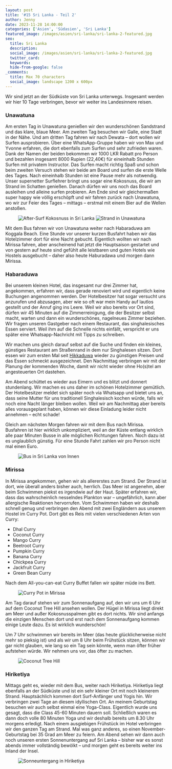 ```yaml
---
layout: post
title: '#15 Sri Lanka - Teil 2'
author: Jenny
date: 2023-11-28 14:00:00
categories: ['Asien', 'Südasien', 'Sri Lanka']
featured_image: /images/asien/sri-lanka/sri-lanka-2-featured.jpg
seo:
  title: Sri Lanka
  description:
  social_image: /images/asien/sri-lanka/sri-lanka-2-featured.jpg
  twitter_card:
  keywords:
  hide-from-google: false
_comments:
  title: Max 70 characters
  social_image: landscape 1200 x 600px
---
```

Wir sind jetzt an der Südküste von Sri Lanka unterwegs. Insgesamt werden wir hier 10 Tage verbringen, bevor wir weiter ins Landesinnere reisen.

### Unawatuna

Am ersten Tag in Unawatuna genießen wir den wunderschönen Sandstrand und das klare, blaue Meer. Am zweiten Tag besuchen wir Galle, eine Stadt in der Nähe. Und am dritten Tag fahren wir nach Dewata – dort wollen wir Surfen ausprobieren. Über eine WhatsApp-Gruppe haben wir von Max und Yvonne erfahren, die dort ebenfalls zum Surfen und sehr zufrieden waren. Dank der Namen der beiden bekommen wir 1000 LKR Rabatt pro Person und bezahlen insgesamt 8000 Rupien (22,40€) für eineinhalb Stunden Surfen mit privatem Instructor. Das Surfen macht richtig Spaß und schon beim zweiten Versuch stehen wir beide am Board und surfen die erste Welle des Tages. Nach eineinhalb Stunden ist eine Pause mehr als notwendig. Unser supernetter Surflehrer bringt uns sogar eine Kokosnuss, die wir am Strand im Schatten genießen. Danach dürfen wir uns noch das Board ausleihen und alleine surfen probieren. Am Ende sind wir gleichermaßen super happy wie völlig erschöpft und wir fahren zurück nach Unawatuna, wo wir zur Feier des Tages – mittags – erstmal mit einem Bier auf die Wellen anstoßen.

<figure class="img2">
 	<img src="/images/asien/sri-lanka/sri-lanka-20.jpg" alt="After-Surf Kokosnuss in Sri Lanka">
  <img src="/images/asien/outtakes-sri-lanka/outtakes-sri-lanka-2.jpg" alt="Strand in Unawatuna">
</figure>

Mit dem Bus fahren wir von Unawatuna weiter nach Habaraduwa am Koggala Beach. Eine Stunde vor unserer kurzen Busfahrt haben wir das Hotelzimmer dort für eine Nacht gebucht. Eigentlich wollten wir nach Mirissa fahren, aber anscheinend hat jetzt die Hauptsaison gestartet und von gestern auf heute sind gefühlt alle leistbaren und guten Hotels wie Hostels ausgebucht – daher also heute Haburadawa und morgen dann Mirissa. 

### Habaraduwa

Bei unserem kleinen Hotel, das insgesamt nur drei Zimmer hat, angekommen, erfahren wir, dass gerade renoviert wird und eigentlich keine Buchungen angenommen werden. Der Hotelbesitzer hat sogar versucht uns anzurufen und abzusagen, aber wie so oft war mein Handy auf lautlos gestellt und der Anruf ging ins Leere. Weil wir also bereits vor Ort sind, dürfen wir 45 Minuten auf die Zimmerreinigung, die der Besitzer selbst macht, warten und dann ein wunderschönes, nagelneues Zimmer beziehen. Wir fragen unseren Gastgeber nach einem Restaurant, das singhalesisches Essen serviert. Weil ihm auf die Schnelle nichts einfällt, verspricht er uns später eine Whatsapp-Nachricht mit Tipps zu schreiben. 

Wir machen uns gleich darauf selbst auf die Suche und finden ein kleines, günstiges Restaurant am Straßenrand in dem nur Singhalesen sitzen. Dort essen wir zum ersten Mal seit [Hikkaduwa](2023-11-23-sri-lanka-1) wieder zu günstigen Preisen und das Essen schmeckt ausgezeichnet. Den Nachmittag verbringen wir mit der Planung der kommenden Woche, damit wir nicht wieder ohne Ho(s)tel am angesteuerten Ort dastehen.

Am Abend schüttet es wieder aus Eimern und es blitzt und donnert stundenlang. Wir machen es uns daher im schönen Hotelzimmer gemütlich. Der Hotelbesitzer meldet sich später noch via Whatsapp und bietet uns an, dass seine Mutter für uns traditionell Singhalesisch kochen würde, falls wir noch eine Nacht länger bleiben wollen. Weil wir am Nachmittag aber bereits alles vorausgeplant haben, können wir diese Einladung leider nicht annehmen – echt schade!

Gleich am nächsten Morgen fahren wir mit dem Bus nach Mirissa. Busfahren ist hier wirklich unkompliziert, weil an der Küste entlang wirklich alle paar Minuten Busse in alle möglichen Richtungen fahren. Noch dazu ist es unglaublich günstig. Für eine Stunde Fahrt zahlen wir pro Person nicht mal einen Euro.

<figure class="img1">
 	<img src="/images/asien/outtakes-sri-lanka/outtakes-sri-lanka-1.jpg" alt="Bus in Sri Lanka von Innen">
</figure>

### Mirissa

In Mirissa angekommen, gehen wir als allererstes zum Strand. Der Strand ist dort, wie überall anders bisher auch, herrlich. Das Meer ist angenehm, aber beim Schwimmen piekst es irgendwie auf der Haut. Später erfahren wir, dass das wahrscheinlich nesselndes Plankton war – ungefährlich, kann aber allergische Reaktionen hervorrufen. Vom Schwimmen haben wir deshalb schnell genug und verbringen den Abend mit zwei Engländern aus unserem Hostel im Curry Pot. Dort gibt es Reis mit vielen verschiedenen Arten von Curry:

- Dhal Curry
- Coconut Curry
- Mango Curry
- Beetroot Curry
- Pumpkin Curry
- Banana Curry
- Chickpea Curry
- Jackfruit Curry
- Green Bean Curry

Nach dem All-you-can-eat Curry Buffet fallen wir später müde ins Bett.

<figure class="img1">
 	<img src="/images/asien/sri-lanka/sri-lanka-21.jpg" alt="Curry Pot in Mirissa">
</figure>

Am Tag darauf stehen wir zum Sonnenaufgang auf, den wir uns  um 6 Uhr auf dem Coconut Tree Hill ansehen wollen. Der Hügel in Mirissa liegt direkt am Meer und außer Kokosnusspalmen gibt es dort nichts. Wir sind anfangs die einzigen Menschen dort und erst nach dem Sonnenaufgang kommen einige Leute dazu. Es ist wirklich wunderschön!

Um 7 Uhr schwimmen wir bereits im Meer (das heute glücklicherweise nicht mehr so pieksig ist) und als wir um 8 Uhr beim Frühstück sitzen, können wir gar nicht glauben, wie lang so ein Tag sein könnte, wenn man öfter früher aufstehen würde. Wir nehmen uns vor, das öfter zu machen.

<figure class="img1">
 	<img src="/images/asien/sri-lanka/sri-lanka-23.jpg" alt="Coconut Tree Hill">
</figure>

### Hiriketiya

Mittags geht es, wieder mit dem Bus, weiter nach Hiriketiya. Hiriketiya liegt ebenfalls an der Südküste und ist ein sehr kleiner Ort mit noch kleinerem Strand. Hauptsächlich kommen dort Surf-Anfänger und Yogis hin. Wir verbringen zwei Tage an diesem idyllischen Ort. An meinem Geburtstag besuchen wir auch selbst einmal eine Yoga-Class. Eigentlich wurde uns gesagt, dass die Class 45-60 Minuten dauern soll. Schließlich waren es dann doch volle 80 Minuten Yoga und wir deshalb bereits um 8.30 Uhr morgens erledigt. Nach einem ausgiebigen Frühstück im Hotel verbringen wir den ganzen Tag am Strand. Mal was ganz anderes, so einen November-Geburtstag bei 35 Grad am Meer zu feiern. Am Abend sehen wir dann auch noch unseren ersten Sonnenuntergang auf Sri Lanka – bisher war es sonst abends immer vollständig bewölkt – und morgen geht es bereits weiter ins Inland der Insel.

<figure class="img1">
 	<img src="/images/asien/sri-lanka/sri-lanka-22.jpg" alt="Sonneuntergang in Hiriketiya">
</figure>